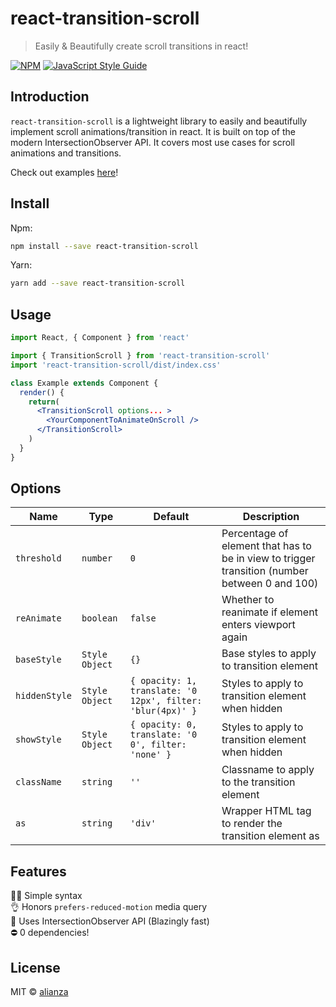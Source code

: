# react-transition-scroll

> Easily &amp; Beautifully create scroll transitions in react!

[![NPM](https://img.shields.io/npm/v/react-transition-scroll.svg)](https://www.npmjs.com/package/react-transition-scroll) [![JavaScript Style Guide](https://img.shields.io/badge/code_style-standard-brightgreen.svg)](https://standardjs.com)

## Introduction

`react-transition-scroll` is a lightweight library to easily and
beautifully implement scroll animations/transition in react. It is built on top of the modern
IntersectionObserver API. It covers most use cases for scroll animations and transitions.

Check out examples [here](https://alianza.github.io/react-transition-scroll/)!

## Install
Npm:
```bash
npm install --save react-transition-scroll
```
Yarn:
```bash
yarn add --save react-transition-scroll
```

## Usage

```jsx
import React, { Component } from 'react'

import { TransitionScroll } from 'react-transition-scroll'
import 'react-transition-scroll/dist/index.css'

class Example extends Component {
  render() {
    return(
      <TransitionScroll options... >
        <YourComponentToAnimateOnScroll />
      </TransitionScroll>
    )
  }
}
```

## Options

| Name          | Type           | Default                                                    | Description                                                                                   |
|---------------|----------------|------------------------------------------------------------|-----------------------------------------------------------------------------------------------|
| `threshold`   | `number`       | `0`                                                        | Percentage of element that has to be in view to trigger transition (number between 0 and 100) |
| `reAnimate`   | `boolean`      | `false`                                                    | Whether to reanimate if element enters viewport again                                         |
| `baseStyle`   | `Style Object` | `{}`                                                       | Base styles to apply to transition element                                                    |
| `hiddenStyle` | `Style Object` | `{ opacity: 1, translate: '0 12px', filter: 'blur(4px)' }` | Styles to apply to transition element when hidden                                             |
| `showStyle`   | `Style Object` | `{ opacity: 0, translate: '0 0', filter: 'none' }`         | Styles to apply to transition element when hidden                                             |
| `className`   | `string`       | `''`                                                       | Classname to apply to the transition element                                                  |
| `as`          | `string`       | `'div'`                                                    | Wrapper HTML tag to render the transition element as                                          |

## Features

😮‍💨 Simple syntax  
👌 Honors `prefers-reduced-motion` media query  
🚀 Uses IntersectionObserver API (Blazingly fast)  
⛔ 0 dependencies!

## License

MIT © [alianza](https://github.com/alianza)
